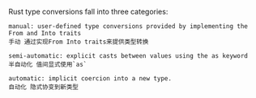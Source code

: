 Rust type conversions fall into three categories:


    manual: user-defined type conversions provided by implementing the From and Into traits
    手动 通过实现From Into traits来提供类型转换

    semi-automatic: explicit casts between values using the as keyword
    半自动化 值间显式使用`as`

    automatic: implicit coercion into a new type.
    自动化 隐式协变到新类型